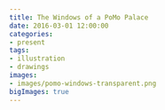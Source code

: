 ```yaml
---
title: The Windows of a PoMo Palace
date: 2016-03-01 12:00:00
categories:
- present
tags:
- illustration
- drawings
images:
- images/pomo-windows-transparent.png
bigImages: true
---
```

